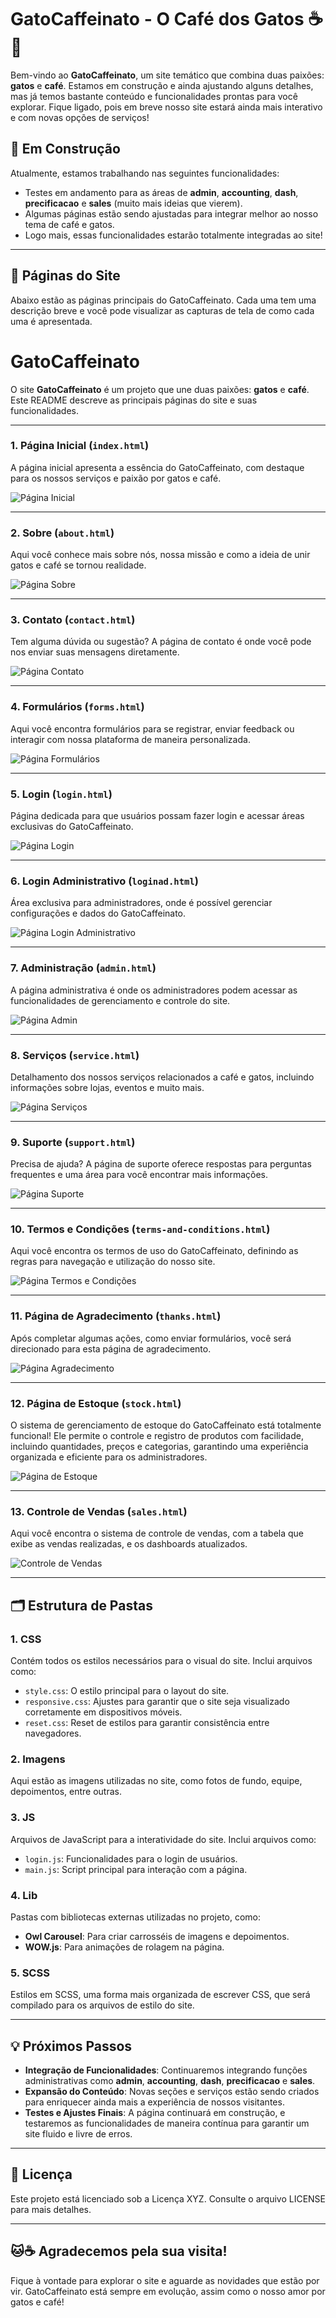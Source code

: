 # GatoCaffeinato - O Café dos Gatos ☕🐾

Bem-vindo ao **GatoCaffeinato**, um site temático que combina duas paixões: **gatos** e **café**. Estamos em construção e ainda ajustando alguns detalhes, mas já temos bastante conteúdo e funcionalidades prontas para você explorar. Fique ligado, pois em breve nosso site estará ainda mais interativo e com novas opções de serviços!

## 🚧 Em Construção

Atualmente, estamos trabalhando nas seguintes funcionalidades:
- Testes em andamento para as áreas de **admin**, **accounting**, **dash**, **precificacao** e **sales** (muito mais ideias que vierem).
- Algumas páginas estão sendo ajustadas para integrar melhor ao nosso tema de café e gatos.
- Logo mais, essas funcionalidades estarão totalmente integradas ao site!

---

## 🚀 Páginas do Site

Abaixo estão as páginas principais do GatoCaffeinato. Cada uma tem uma descrição breve e você pode visualizar as capturas de tela de como cada uma é apresentada.

# **GatoCaffeinato**

O site **GatoCaffeinato** é um projeto que une duas paixões: **gatos** e **café**. Este README descreve as principais páginas do site e suas funcionalidades.

---

### 1. **Página Inicial** (`index.html`)
A página inicial apresenta a essência do GatoCaffeinato, com destaque para os nossos serviços e paixão por gatos e café.

![Página Inicial](site/index.jpg)

---

### 2. **Sobre** (`about.html`)
Aqui você conhece mais sobre nós, nossa missão e como a ideia de unir gatos e café se tornou realidade.

![Página Sobre](site/about.jpg)

---

### 3. **Contato** (`contact.html`)
Tem alguma dúvida ou sugestão? A página de contato é onde você pode nos enviar suas mensagens diretamente.

![Página Contato](site/contact.jpg)

---

### 4. **Formulários** (`forms.html`)
Aqui você encontra formulários para se registrar, enviar feedback ou interagir com nossa plataforma de maneira personalizada.

![Página Formulários](site/forms.jpg)

---

### 5. **Login** (`login.html`)
Página dedicada para que usuários possam fazer login e acessar áreas exclusivas do GatoCaffeinato.

![Página Login](site/login.jpg)

---

### 6. **Login Administrativo** (`loginad.html`)
Área exclusiva para administradores, onde é possível gerenciar configurações e dados do GatoCaffeinato.

![Página Login Administrativo](site/loginad.jpg)

---

### 7. **Administração** (`admin.html`)
A página administrativa é onde os administradores podem acessar as funcionalidades de gerenciamento e controle do site.

![Página Admin](site/admin.jpg)

---

### 8. **Serviços** (`service.html`)
Detalhamento dos nossos serviços relacionados a café e gatos, incluindo informações sobre lojas, eventos e muito mais.

![Página Serviços](site/service.jpg)

---

### 9. **Suporte** (`support.html`)
Precisa de ajuda? A página de suporte oferece respostas para perguntas frequentes e uma área para você encontrar mais informações.

![Página Suporte](site/support.jpg)

---

### 10. **Termos e Condições** (`terms-and-conditions.html`)
Aqui você encontra os termos de uso do GatoCaffeinato, definindo as regras para navegação e utilização do nosso site.

![Página Termos e Condições](site/terms-and-conditions.jpg)

---

### 11. **Página de Agradecimento** (`thanks.html`)
Após completar algumas ações, como enviar formulários, você será direcionado para esta página de agradecimento.

![Página Agradecimento](site/thanks.jpg)

---

### 12. **Página de Estoque** (`stock.html`)
O sistema de gerenciamento de estoque do GatoCaffeinato está totalmente funcional! Ele permite o controle e registro de produtos com facilidade, incluindo quantidades, preços e categorias, garantindo uma experiência organizada e eficiente para os administradores.

![Página de Estoque](site/stock.jpg)

---

### 13. **Controle de Vendas** (`sales.html`)
Aqui você encontra o sistema de controle de vendas, com a tabela que exibe as vendas realizadas, e os dashboards atualizados.

![Controle de Vendas](site/sales.jpg)



---

## 🗂 Estrutura de Pastas

### 1. **CSS** 
Contém todos os estilos necessários para o visual do site. Inclui arquivos como:
- `style.css`: O estilo principal para o layout do site.
- `responsive.css`: Ajustes para garantir que o site seja visualizado corretamente em dispositivos móveis.
- `reset.css`: Reset de estilos para garantir consistência entre navegadores.

### 2. **Imagens**
Aqui estão as imagens utilizadas no site, como fotos de fundo, equipe, depoimentos, entre outras.

### 3. **JS**
Arquivos de JavaScript para a interatividade do site. Inclui arquivos como:
- `login.js`: Funcionalidades para o login de usuários.
- `main.js`: Script principal para interação com a página.

### 4. **Lib**
Pastas com bibliotecas externas utilizadas no projeto, como:
- **Owl Carousel**: Para criar carrosséis de imagens e depoimentos.
- **WOW.js**: Para animações de rolagem na página.
  
### 5. **SCSS**
Estilos em SCSS, uma forma mais organizada de escrever CSS, que será compilado para os arquivos de estilo do site.

---

## 💡 Próximos Passos

- **Integração de Funcionalidades**: Continuaremos integrando funções administrativas como **admin**, **accounting**, **dash**, **precificacao** e **sales**.
- **Expansão do Conteúdo**: Novas seções e serviços estão sendo criados para enriquecer ainda mais a experiência de nossos visitantes.
- **Testes e Ajustes Finais**: A página continuará em construção, e testaremos as funcionalidades de maneira contínua para garantir um site fluido e livre de erros.

---

## 📄 Licença

Este projeto está licenciado sob a Licença XYZ. Consulte o arquivo LICENSE para mais detalhes.

---

## 🐱☕ Agradecemos pela sua visita!

Fique à vontade para explorar o site e aguarde as novidades que estão por vir. GatoCaffeinato está sempre em evolução, assim como o nosso amor por gatos e café!
